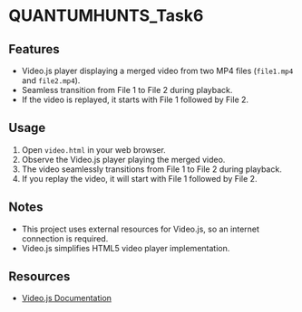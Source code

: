 # QUANTUMHUNTS_Task6


## Features

- Video.js player displaying a merged video from two MP4 files (`file1.mp4` and `file2.mp4`).
- Seamless transition from File 1 to File 2 during playback.
- If the video is replayed, it starts with File 1 followed by File 2.

## Usage

1. Open `video.html` in your web browser.
2. Observe the Video.js player playing the merged video.
3. The video seamlessly transitions from File 1 to File 2 during playback.
4. If you replay the video, it will start with File 1 followed by File 2.

## Notes

- This project uses external resources for Video.js, so an internet connection is required.
- Video.js simplifies HTML5 video player implementation.

## Resources

- [Video.js Documentation](https://docs.videojs.com/)

